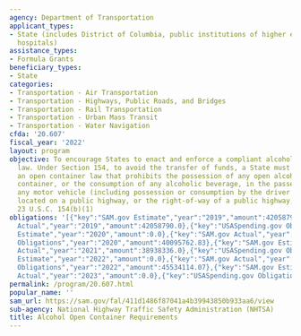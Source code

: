 ```yaml
---
agency: Department of Transportation
applicant_types:
- State (includes District of Columbia, public institutions of higher education and
  hospitals)
assistance_types:
- Formula Grants
beneficiary_types:
- State
categories:
- Transportation - Air Transportation
- Transportation - Highways, Public Roads, and Bridges
- Transportation - Rail Transportation
- Transportation - Urban Mass Transit
- Transportation - Water Navigation
cfda: '20.607'
fiscal_year: '2022'
layout: program
objective: To encourage States to enact and enforce a compliant alcohol open container
  law. Under Section 154, to avoid the transfer of funds, a State must enact and enforce
  an open container law that prohibits the possession of any open alcoholic beverage
  container, or the consumption of any alcoholic beverage, in the passenger area of
  any motor vehicle (including possession or consumption by the driver of the vehicle)
  located on a public highway, or the right-of-way of a public highway, in the State.
  23 U.S.C. 154(b)(1)
obligations: '[{"key":"SAM.gov Estimate","year":"2019","amount":42058790.0},{"key":"SAM.gov
  Actual","year":"2019","amount":42058790.0},{"key":"USASpending.gov Obligations","year":"2019","amount":82540472.06},{"key":"SAM.gov
  Estimate","year":"2020","amount":0.0},{"key":"SAM.gov Actual","year":"2020","amount":400960029.0},{"key":"USASpending.gov
  Obligations","year":"2020","amount":40095762.83},{"key":"SAM.gov Estimate","year":"2021","amount":38938336.0},{"key":"SAM.gov
  Actual","year":"2021","amount":38938336.0},{"key":"USASpending.gov Obligations","year":"2021","amount":38938336.0},{"key":"SAM.gov
  Estimate","year":"2022","amount":0.0},{"key":"SAM.gov Actual","year":"2022","amount":49142696.0},{"key":"USASpending.gov
  Obligations","year":"2022","amount":45534114.07},{"key":"SAM.gov Estimate","year":"2023","amount":47586670.0},{"key":"SAM.gov
  Actual","year":"2023","amount":0.0},{"key":"USASpending.gov Obligations","year":"2023","amount":47586670.0}]'
permalink: /program/20.607.html
popular_name: ''
sam_url: https://sam.gov/fal/411d1486f87041a4b39943850b933aa6/view
sub-agency: National Highway Traffic Safety Administration (NHTSA)
title: Alcohol Open Container Requirements
---
```

